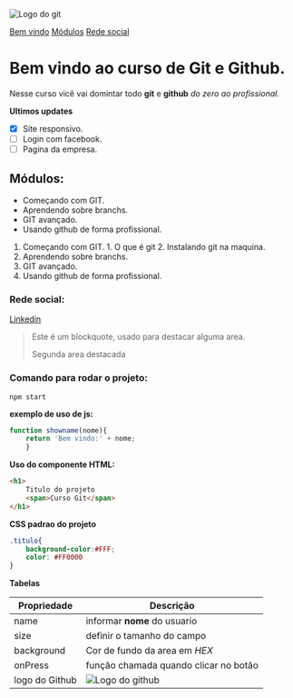 ![Logo do git](https://git-scm.com/images/logos/downloads/Git-Icon-1788C.png)

[Bem vindo](#bem-vindo-ao-curso-de-git-e-github)
[Módulos](#módulos)
[Rede social](#rede-social)

# Bem vindo ao curso de Git e Github.
Nesse curso vicê vai domintar todo **git** e **github** _do zero ao profissional._

**Ultimos updates**
- [x] Site responsivo.
- [ ] Login com facebook.
- [ ] Pagina da empresa.

## Módulos:
* Começando com GIT.
* Aprendendo sobre branchs.
* GIT avançado.
* Usando github de forma profissional.

1. Começando com GIT.
        1. O que é git
        2. Instalando git na maquina.
2. Aprendendo sobre branchs.
3. GIT avançado.
4. Usando github de forma profissional.

### Rede social:

[Linkedin](https://www.linkedin.com/in/brunolds1994/)

>Este é um blockquote, usado para destacar alguma area.
>
>Segunda area destacada

### Comando para rodar o projeto:
```
npm start
```

**exemplo de uso de js:**
```js
function showname(nome){
    return 'Bem vindo:' + nome;
    }
```

**Uso do componente HTML:**
```html
<h1>
    Titulo do projeto
    <span>Curso Git</span>
</h1>
```

**CSS padrao do projeto**
```css
.titulo{
    background-color:#FFF;
    color: #FF0000
}
```

**Tabelas**

Propriedade | Descrição
----------- | ---------
name | informar **nome** do usuario
size | definir o tamanho do campo
background | Cor de fundo da area em _HEX_
onPress | função chamada quando clicar no botão
logo do Github | ![Logo do github](https://encrypted-tbn0.gstatic.com/images?q=tbn:ANd9GcQ7oY75wq7pjaisRxOOPtY9ON_gpbGUzUIQUQ&usqp=CAU)